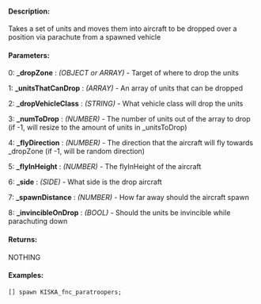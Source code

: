 #### Description:
Takes a set of units and moves them into aircraft to be dropped over a position via parachute from a spawned vehicle

#### Parameters:
0: **_dropZone** : *(OBJECT or ARRAY)* - Target of where to drop the units

1: **_unitsThatCanDrop** : *(ARRAY)* - An array of units that can be dropped

2: **_dropVehicleClass** : *(STRING)* - What vehicle class will drop the units

3: **_numToDrop** : *(NUMBER)* - The number of units out of the array to drop(if -1, will resize to the amount of units in _unitsToDrop)

4: **_flyDirection** : *(NUMBER)* - The direction that the aircraft will fly towards _dropZone(if -1, will be random direction)

5: **_flyInHeight** : *(NUMBER)* - The flyInHeight of the aircraft

6: **_side** : *(SIDE)* - What side is the drop aircraft

7: **_spawnDistance** : *(NUMBER)* - How far away should the aircraft spawn

8: **_invincibleOnDrop** : *(BOOL)* - Should the units be invincible while parachuting down

#### Returns:
NOTHING

#### Examples:
```sqf
[] spawn KISKA_fnc_paratroopers;
```

